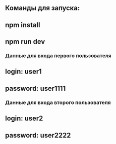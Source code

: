 ## Команды для запуска:

## npm install

## npm run dev

### Данные для входа первого пользователя

## login: user1
## password: user1111

### Данные для входа второго пользователя

## login:  user2
## password: user2222
